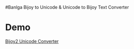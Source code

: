 #Banlga Bijoy to Unicode &amp; Unicode to Bijoy Text Converter

# Demo
<a href="https://app.trickbuzz.net/library/converter/">Bijoy2 Unicode Converter</a>
